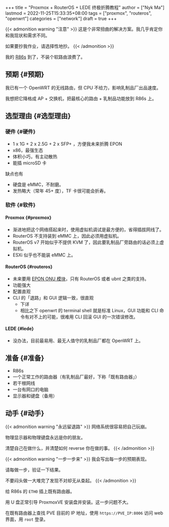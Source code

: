 +++
title = "Proxmox + RouterOS + LEDE 终极折腾教程"
author = ["Nyk Ma"]
lastmod = 2022-11-25T15:33:35+08:00
tags = ["proxmox", "routeros", "openwrt"]
categories = ["network"]
draft = true
+++

{{< admonition warning "注意" >}}
这是个非常扭曲的解决方案。我几乎肯定你和我现状和需求不同。

如果要抄我作业，请选择性地抄。
{{< /admonition >}}

我的 [R86s](https://docs.r86s.net) 到了，不装个软路由浪费了。


## 预期 {#预期}

我已有一个 OpenWRT 的无线路由，但 CPU 不给力，影响乳制品厂出品速度。

我想把它降格成 AP + 交换机，把最核心的路由 + 乳制品功能放到 R86s 上。


## 选型理由 {#选型理由}


### 硬件 {#硬件}

-   1 x 1G + 2 x 2.5G + 2 x SFP+ ，方便我未来折腾 EPON
-   x86，最强生态
-   体积小巧，有主动散热
-   能插 microSD 卡

缺点也有

-   硬盘是 eMMC，不耐磨。
-   发热略大（常年 45+ 度），TF 卡很可能会折寿。


### 软件 {#软件}


#### Proxmox {#proxmox}

-   渐进地把这个网络搭起来时，使用虚拟机调试是最方便的，省得插拔网线了。
-   RouterOS 不支持装到 eMMC 上，因此必须用虚拟机。
-   RouterOS v7 开始似乎不提供 KVM 了，因此要乳制品厂旁路由的话必须上虚拟机。
-   ESXi 似乎也不能装 eMMC 上。


#### RouterOS {#routeros}

-   未来要用 [EPON ONU 模块](https://www.chiphell.com/thread-2184048-1-1.html)，只有 RouterOS 或者 ubnt 之类的支持。
-   功能强大
-   配置直观
-   CLI 的「退路」和 GUI 逻辑一致，很直观
    -   下详
    -   相比之下 openwrt 的 terminal shell 就是标准 Linux，GUI 功能和 CLI
        命令有对不上的可能，很难用 CLI 回滚 GUI 的一次错误修改。


#### LEDE {#lede}

-   没办法，目前最易用、最无人值守的乳制品厂都在 OpenWRT 上。


## 准备 {#准备}

-   R86s
-   一个正常工作的路由器（有乳制品厂最好，下称「既有路由器」）
-   若干根网线
-   一台有网口的电脑
-   显示器和键盘（备用）


## 动手 {#动手}

{{< admonition warning "永远留退路" >}}
网络系统很容易把自己玩崩。

物理显示器和物理键盘永远是你的朋友。

清楚自己在做什么，并清楚如何 reverse 你在做的事。
{{< /admonition >}}

{{< admonition warning "一步一步来" >}}
我会写出每一步的预期表现。

请每做一步，验证一下结果。

不要闷头做一大堆完了发现不对却无从查起。
{{< /admonition >}}

给 R86s 的 `ETH0` 插上既有路由器。

用 U 盘正常引导 ProxmoxVE 安装盘并安装。这一步问题不大。

在既有路由器上查找 PVE 目前的 IP 地址，使用 `https://PVE_IP:8006` 访问 web 界面，用 `root` 登录。
